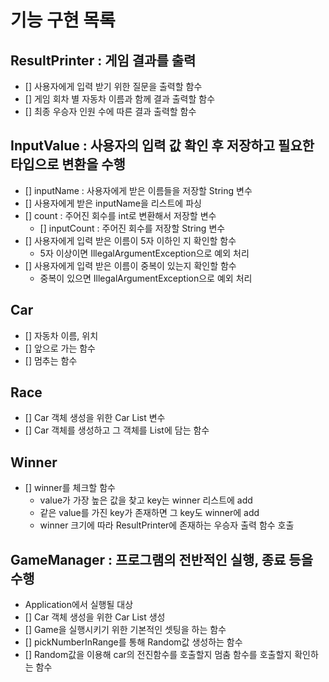 # 기능 구현 목록

## ResultPrinter : 게임 결과를 출력
- [] 사용자에게 입력 받기 위한 질문을 출력할 함수
- [] 게임 회차 별 자동차 이름과 함께 결과 출력할 함수
- [] 최종 우승자 인원 수에 따른 결과 출력할 함수

## InputValue : 사용자의 입력 값 확인 후 저장하고 필요한 타입으로 변환을 수행
- [] inputName : 사용자에게 받은 이름들을 저장할 String 변수
- [] 사용자에게 받은 inputName을 리스트에 파싱
- [] count : 주어진 회수를 int로 변환해서 저장할 변수
    - [] inputCount : 주어진 회수를 저장할 String 변수
- [] 사용자에게 입력 받은 이름이 5자 이하인 지 확인할 함수
    - 5자 이상이면 IllegalArgumentException으로 예외 처리
- [] 사용자에게 입력 받은 이름이 중복이 있는지 확인할 함수
    - 중복이 있으면 IllegalArgumentException으로 예외 처리

## Car
- [] 자동차 이름, 위치
- [] 앞으로 가는 함수
- [] 멈추는 함수

## Race
- [] Car 객체 생성을 위한 Car List 변수
- [] Car 객체를 생성하고 그 객체를 List에 담는 함수

## Winner
- [] winner를 체크할 함수
  - value가 가장 높은 값을 찾고 key는 winner 리스트에 add
  - 같은 value를 가진 key가 존재하면 그 key도 winner에 add
  - winner 크기에 따라 ResultPrinter에 존재하는 우승자 출력 함수 호출

## GameManager  : 프로그램의 전반적인 실행, 종료 등을 수행
- Application에서 실행될 대상
- [] Car 객체 생성을 위한 Car List 생성
- [] Game을 실행시키기 위한 기본적인 셋팅을 하는 함수
- [] pickNumberInRange를 통해 Random값 생성하는 함수
- [] Random값을 이용해 car의 전진함수를 호출할지 멈춤 함수를 호출할지 확인하는 함수